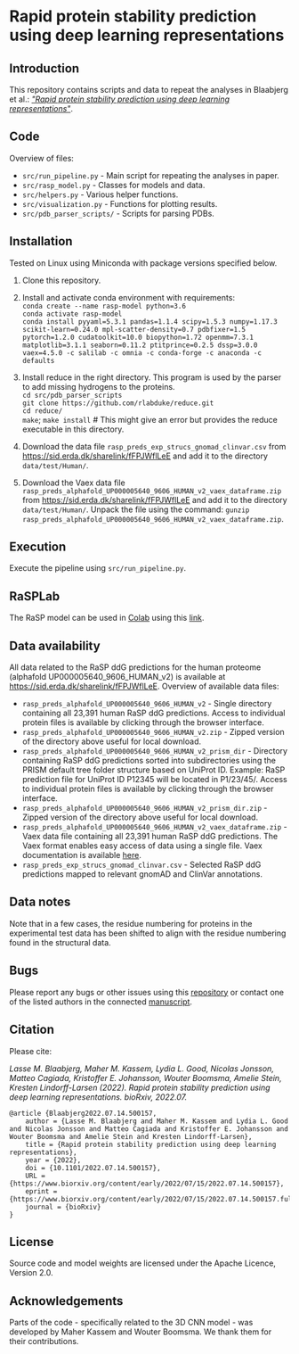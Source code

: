 # Rapid protein stability prediction using deep learning representations

## Introduction
This repository contains scripts and data to repeat the analyses in Blaabjerg et al.:
[*"Rapid protein stability prediction using deep learning representations"*](https://elifesciences.org/articles/82593).

## Code
Overview of files:<br>
* `src/run_pipeline.py` - Main script for repeating the analyses in paper.<br/>
* `src/rasp_model.py` - Classes for models and data.<br/>
* `src/helpers.py` - Various helper functions.<br/>
* `src/visualization.py` - Functions for plotting results.<br/>
* `src/pdb_parser_scripts/` - Scripts for parsing PDBs.<br/>

## Installation
Tested on Linux using Miniconda with package versions specified below.

1. Clone this repository.

2. Install and activate conda environment with requirements:<br> 
`conda create --name rasp-model python=3.6`<br>
`conda activate rasp-model`<br>
`conda install pyyaml=5.3.1 pandas=1.1.4 scipy=1.5.3 numpy=1.17.3 scikit-learn=0.24.0 mpl-scatter-density=0.7 pdbfixer=1.5 pytorch=1.2.0 cudatoolkit=10.0 biopython=1.72 openmm=7.3.1 matplotlib=3.1.1 seaborn=0.11.2 ptitprince=0.2.5 dssp=3.0.0 vaex=4.5.0 -c salilab -c omnia -c conda-forge -c anaconda -c defaults`

3. Install reduce in the right directory. This program is used by the parser to add missing hydrogens to the proteins.<br/>
`cd src/pdb_parser_scripts`<br/>
`git clone https://github.com/rlabduke/reduce.git` <br/>
`cd reduce/`<br/>
`make`; `make install` # This might give an error but provides the reduce executable in this directory.

4. Download the data file `rasp_preds_exp_strucs_gnomad_clinvar.csv` from https://sid.erda.dk/sharelink/fFPJWflLeE and add it to the directory `data/test/Human/`.

5. Download the Vaex data file `rasp_preds_alphafold_UP000005640_9606_HUMAN_v2_vaex_dataframe.zip` from https://sid.erda.dk/sharelink/fFPJWflLeE and add it to the directory `data/test/Human/`. Unpack the file using the command: `gunzip rasp_preds_alphafold_UP000005640_9606_HUMAN_v2_vaex_dataframe.zip`.

## Execution
Execute the pipeline using `src/run_pipeline.py`.

## RaSPLab
The RaSP model can be used in [Colab](https://colab.research.google.com/) using this [link](https://colab.research.google.com/github/KULL-Centre/_2022_ML-ddG-Blaabjerg/blob/main/RaSPLab.ipynb).

## Data availability
All data related to the RaSP ddG predictions for the human proteome (alphafold UP000005640_9606_HUMAN_v2) is available at https://sid.erda.dk/sharelink/fFPJWflLeE. Overview of available data files:<br>
* `rasp_preds_alphafold_UP000005640_9606_HUMAN_v2` - Single directory containing all 23,391 human RaSP ddG predictions. Access to individual protein files is available by clicking through the browser interface.<br/>
* `rasp_preds_alphafold_UP000005640_9606_HUMAN_v2.zip` - Zipped version of the directory above useful for local download.<br/>
* `rasp_preds_alphafold_UP000005640_9606_HUMAN_v2_prism_dir` - Directory containing RaSP ddG predictions sorted into subdirectories using the PRISM default tree folder structure based on UniProt ID. Example: RaSP prediction file for UniProt ID P12345 will be located in P1/23/45/. Access to individual protein files is available by clicking through the browser interface.<br/>
* `rasp_preds_alphafold_UP000005640_9606_HUMAN_v2_prism_dir.zip` -  Zipped version of the directory above useful for local download.<br/>
* `rasp_preds_alphafold_UP000005640_9606_HUMAN_v2_vaex_dataframe.zip` - Vaex data file containing all 23,391 human RaSP ddG predictions. The Vaex format enables easy access of data using a single file. Vaex documentation is available [here](https://vaex.readthedocs.io/en/latest/index.html).<br/>
* `rasp_preds_exp_strucs_gnomad_clinvar.csv` - Selected RaSP ddG predictions mapped to relevant gnomAD and ClinVar annotations.<br/>

## Data notes
Note that in a few cases, the residue numbering for proteins in the experimental test data has been shifted to align with the residue numbering found in the structural data.

## Bugs
Please report any bugs or other issues using this [repository](https://github.com/KULL-Centre/_2022_ML-ddG-Blaabjerg) or contact one of the listed authors in the connected [manuscript](https://www.biorxiv.org/content/10.1101/2022.07.14.500157v1).

## Citation
Please cite:

*Lasse M. Blaabjerg, Maher M. Kassem, Lydia L. Good, Nicolas Jonsson, Matteo Cagiada, Kristoffer E. Johansson, Wouter Boomsma, Amelie Stein, Kresten Lindorff-Larsen (2022). Rapid protein stability prediction using deep learning representations. bioRxiv, 2022.07.*

```
@article {Blaabjerg2022.07.14.500157,
	author = {Lasse M. Blaabjerg and Maher M. Kassem and Lydia L. Good and Nicolas Jonsson and Matteo Cagiada and Kristoffer E. Johansson and Wouter Boomsma and Amelie Stein and Kresten Lindorff-Larsen},
	title = {Rapid protein stability prediction using deep learning representations},
	year = {2022},
	doi = {10.1101/2022.07.14.500157},
	URL = {https://www.biorxiv.org/content/early/2022/07/15/2022.07.14.500157},
	eprint = {https://www.biorxiv.org/content/early/2022/07/15/2022.07.14.500157.full.pdf},
	journal = {bioRxiv}
}
```

## License
Source code and model weights are licensed under the Apache Licence, Version 2.0.

## Acknowledgements
Parts of the code - specifically related to the 3D CNN model - was developed by Maher Kassem and Wouter Boomsma. We thank them for their contributions.

